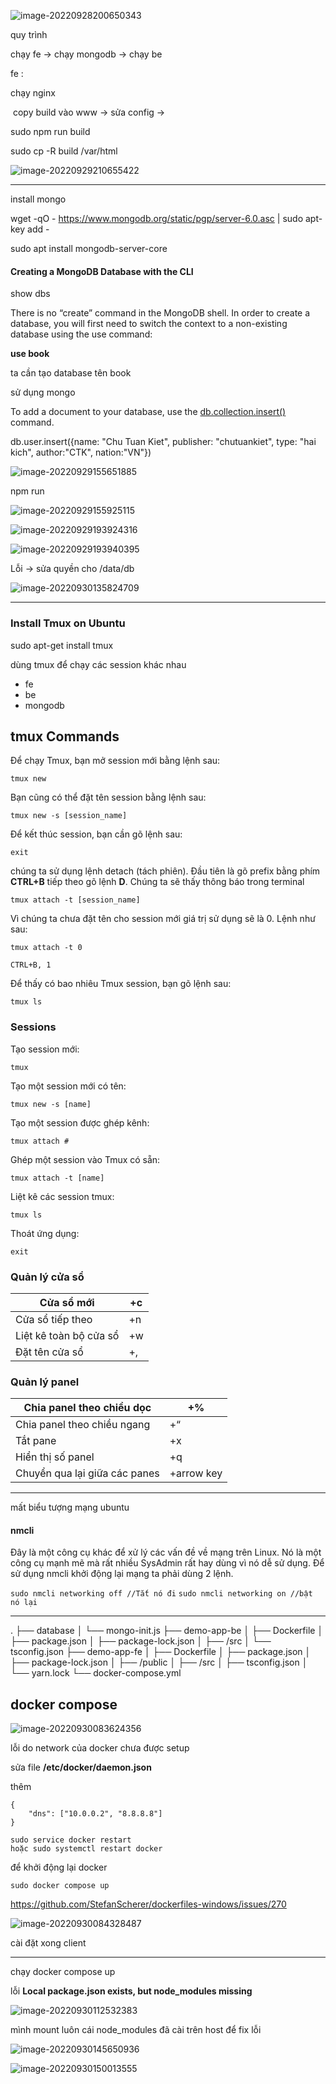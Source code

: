 ![image-20220928200650343](./image/image-20220928200650343.png)



quy trình 

chạy fe -> chạy mongodb -> chạy be





fe : 

chạy nginx

​	copy build vào www -> sửa config -> 

sudo npm run build



sudo cp -R build /var/html

![image-20220929210655422](./image/image-20220929210655422.png)



----------



install mongo

wget -qO - https://www.mongodb.org/static/pgp/server-6.0.asc | sudo apt-key add -



sudo apt install mongodb-server-core



#### Creating a MongoDB Database with the CLI

show dbs

There is no “create” command in the MongoDB shell. In order to create a database, you will first need to switch the context to a non-existing database using the use command:

**use book**

ta cần tạo database tên book 

sử dụng mongo

To add a document to your database, use the [db.collection.insert()](https://docs.mongodb.com/manual/reference/method/db.collection.insert/) command.

db.user.insert({name: "Chu Tuan Kiet",  publisher: "chutuankiet", type: "hai kich", author:"CTK", nation:"VN"})



![image-20220929155651885](./image/image-20220929155651885.png)



npm run



![image-20220929155925115](./image/image-20220929155925115.png)



![image-20220929193924316](./image/image-20220929193924316.png)



![image-20220929193940395](./image/image-20220929193940395.png)









Lỗi -> sửa quyền cho /data/db

![image-20220930135824709](./image/image-20220930135824709.png)











-------------



### Install Tmux on Ubuntu 

sudo apt-get install tmux



dùng tmux để chạy các session khác nhau 

- fe
- be
- mongodb







## tmux Commands

Để chạy Tmux, bạn mở session mới bằng lệnh sau:

```
tmux new
```

Bạn cũng có thể đặt tên session bằng lệnh sau:

```
tmux new -s [session_name]
```

Để kết thúc session, bạn cần gõ lệnh sau:

```
exit
```

chúng ta sử dụng lệnh detach (tách phiên). Đầu tiên là gõ prefix bằng phím **CTRL+B** tiếp theo gõ lệnh **D**. Chúng ta sẽ thấy thông báo trong terminal

```
tmux attach -t [session_name]
```

Vì chúng ta chưa đặt tên cho session mới giá trị sử dụng sẽ là 0. Lệnh như sau:

```
tmux attach -t 0
```



```
CTRL+B, 1
```



Để thấy có bao nhiêu Tmux session, bạn gõ lệnh sau:

```
tmux ls
```



### Sessions

Tạo session mới:

```
tmux
```

Tạo một session mới có tên:

```
tmux new -s [name]
```

Tạo một session được ghép kênh:

```
tmux attach #
```

Ghép một session vào Tmux có sẵn:

```
tmux attach -t [name]
```

Liệt kê các session tmux:

```
tmux ls
```

Thoát ứng dụng:

```
exit
```

### Quản lý cửa sổ 

| Cửa sổ mới             | <prefix>+c |
| ---------------------- | ---------- |
| Cửa sổ tiếp theo       | <prefix>+n |
| Liệt kê toàn bộ cửa sổ | <prefix>+w |
| Đặt tên cửa sổ         | <prefix>+, |

### Quản lý panel 

| Chia panel theo chiều dọc     | <prefix>+%         |
| ----------------------------- | ------------------ |
| Chia panel theo chiều ngang   | <prefix>+“         |
| Tắt pane                      | <prefix>+x         |
| Hiển thị số panel             | <prefix>+q         |
| Chuyển qua lại giữa các panes | <prefix>+arrow key |







-------

mất biểu tượng mạng ubuntu



#### nmcli

Đây là một công cụ khác để xử lý các vấn đề về mạng trên Linux. Nó là một công cụ mạnh mẽ mà rất nhiều SysAdmin rất hay dùng vì nó dễ sử dụng. Để sử dụng nmcli khởi động lại mạng ta phải dùng 2 lệnh.

`sudo nmcli networking off //Tắt nó đi`
`sudo nmcli networking on //bật nó lại`







------------------

.
├── database
│   └── mongo-init.js
├── demo-app-be
│   ├── Dockerfile
│   ├── package.json
│   ├── package-lock.json
│   ├── /src
│   └── tsconfig.json
├── demo-app-fe
│   ├── Dockerfile
│   ├── package.json
│   ├── package-lock.json
│   ├── /public
│   ├── /src
│   ├── tsconfig.json
│   └── yarn.lock
└── docker-compose.yml

## docker compose 

![image-20220930083624356](./image/image-20220930083624356.png)



lỗi do network của docker chưa được setup

sửa file **/etc/docker/daemon.json**

thêm 

```
{
    "dns": ["10.0.0.2", "8.8.8.8"]
}
```

```
sudo service docker restart 
hoặc sudo systemctl restart docker
```

để khởi động lại docker

```
sudo docker compose up
```

https://github.com/StefanScherer/dockerfiles-windows/issues/270



![image-20220930084328487](./image/image-20220930084328487.png)

cài đặt xong client 











---------------



chạy docker compose up 



lỗi **Local package.json exists, but node_modules missing**

![image-20220930112532383](./image/image-20220930112532383.png)



mình mount luôn cái node_modules  đã cài trên host để fix lỗi

![image-20220930145650936](./image/image-20220930145650936.png)





![image-20220930150013555](./image/image-20220930150013555.png)



